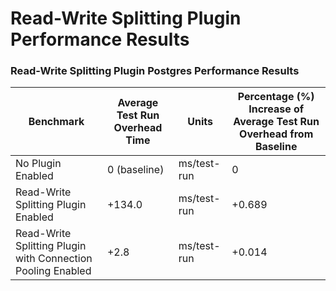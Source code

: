 # Read-Write Splitting Plugin Performance Results

### Read-Write Splitting Plugin Postgres Performance Results
| Benchmark                                                   | Average Test Run Overhead Time | Units       | Percentage (%) Increase of Average Test Run Overhead from Baseline |
|-------------------------------------------------------------|--------------------------------|-------------|--------------------------------------------------------------------|
| No Plugin Enabled                                           | 0 (baseline)                   | ms/test-run | 0                                                                  |
| Read-Write Splitting Plugin Enabled                         | +134.0                         | ms/test-run | +0.689                                                             |
| Read-Write Splitting Plugin with Connection Pooling Enabled | +2.8                           | ms/test-run | +0.014                                                             |
